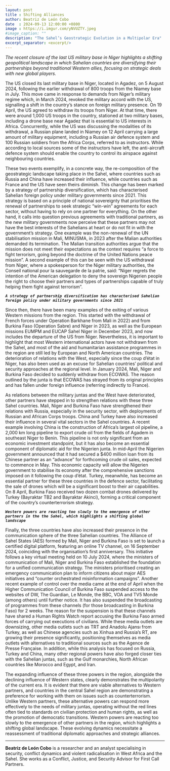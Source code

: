 ```yaml
---
layout: post
title : Shifting Alliances
author: Beatriz de León Cobo
date  : 2024-09-13 12:00:00 +0800
image : https://i.imgur.com/yNVUZTY.jpeg
#image_caption: ""
description: "The Sahel’s Geostrategic Evolution in a Multipolar Era"
excerpt_separator: <excerpt/>
---
```


_The recent closure of the last US military base in Niger highlights a shifting geopolitical landscape in which Sahelian countries are diversifying their partnerships beyond traditional Western allies, focusing on strategic deals with new global players._

<excerpt/>

The US closed its last military base in Niger, located in Agadez, on 5 August 2024, following the earlier withdrawal of 800 troops from the Niamey base in July. This move came in response to demands from Niger’s military regime which, in March 2024, revoked the military accord with the US, signalling a shift in the country’s stance on foreign military presence. On 19 April, the US agreed to withdraw its troops from Niger. At that time, there were around 1,000 US troops in the country, stationed at two military bases, including a drone base near Agadez that is essential to US interests in Africa. Concurrently, while the US was discussing the modalities of its withdrawal, a Russian plane landed in Niamey on 12 April carrying a large amount of military equipment, including a Russian air defence system and 100 Russian soldiers from the Africa Corps, referred to as instructors. While according to local sources some of the instructors have left, the anti-aircraft defence system should enable the country to control its airspace against neighbouring countries.

These two events exemplify, in a concrete way, the re-composition of the geostrategic landscape taking place in the Sahel, where countries such as Russia and China have increased their influence, while countries such as France and the US have seen theirs diminish. This change has been marked by a strategy of partnership diversification, which has characterised Sahelian foreign policy under military governments since 2021. This strategy is based on a principle of national sovereignty that prioritises the renewal of partnerships to seek strategic “win-win” agreements for each sector, without having to rely on one partner for everything. On the other hand, it calls into question previous agreements with traditional partners, as the new military governments now perceive that these partners may not have the best interests of the Sahelians at heart or do not fit in with the government’s strategy. One example was the non-renewal of the UN stabilisation mission in Mali, MINUSMA, in 2023 after the Malian authorities demanded its termination. The Malian transition authorities argue that the mission does not meet their expectations as the context requires “a force to fight terrorism, going beyond the doctrine of the United Nations peace mission”. A second example of this can be seen with the US withdrawal from Niger, where a spokesperson for the Niger military authorities, the Conseil national pour la sauvegarde de la patrie, said: “Niger regrets the intention of the American delegation to deny the sovereign Nigerien people the right to choose their partners and types of partnerships capable of truly helping them fight against terrorism”.

___`A strategy of partnership diversification has characterised Sahelian foreign policy under military governments since 2021`___

Since then, there have been many examples of the exiting of various Western missions from the region. This started with the withdrawal of French forces under Operation Barkhane from Mali in 2022) and from Burkina Faso (Operation Sabre) and Niger in 2023, as well as the European missions EUMPM and EUCAP Sahel Niger in December 2023, and now includes the departure of the US from Niger. Nevertheless, it is important to highlight that most Western international actors have not withdrawn from the Sahel, and most of the aid and humanitarian assistance programmes in the region are still led by European and North American countries. The deterioration of relations with the West, especially since the coup d’état in Niger, has also been used as an excuse for Sahelian countries’ political and security approaches at the regional level. In January 2024, Mali, Niger and Burkina Faso decided to suddenly withdraw from ECOWAS. The reason outlined by the junta is that ECOWAS has strayed from its original principles and has fallen under foreign influence (referring indirectly to France).

As relations between the military juntas and the West have deteriorated, other partners have stepped in to strengthen relations with these three Sahel countries. Mali, Niger and Burkina Faso have strengthened their relations with Russia, especially in the security sector, with deployments of Russian and African Corps troops. China and Turkey have also increased their influence in several vital sectors in the Sahel countries. A recent example involving China is the construction of Africa’s largest oil pipeline, a 2,000 km long pipeline to export crude oil from the fields of Agadem in southeast Niger to Benin. This pipeline is not only significant from an economic investment standpoint, but it has also become an essential component of diplomatic aid for the Nigerien junta. In mid-April the Nigerien government announced that it had secured a $400 million loan from its Chinese partner as an “advance” for forthcoming crude oil sales, expected to commence in May. This economic capacity will allow the Nigerien government to stabilise its economy after the comprehensive sanctions imposed on it following the coup d’état. Turkey, meanwhile, has become an essential partner for these three countries in the defence sector, facilitating the sale of drones which will be a significant boost to their air capabilities. On 8 April, Burkina Faso received two dozen combat drones delivered by Turkey (Bayraktar TB2 and Bayraktar Akinci), forming a critical component of the country’s counterterrorism strategy.

___`Western powers are reacting too slowly to the emergence of other partners in the the Sahel, which highlights a shifting global landscape`___

Finally, the three countries have also increased their presence in the communication sphere of the three Sahelian countries. The Alliance of Sahel States (AES) formed by Mali, Niger and Burkina Faso is set to launch a certified digital platform, featuring an online TV channel, on 16 September 2024, coinciding with the organisation’s first anniversary. This initiative follows a key virtual meeting held on 10 July 2024, where the ministers of communication of Mali, Niger and Burkina Faso established the foundation for a unified communication strategy. The ministers prioritised creating an emergency communication plan to inform citizens about major AES initiatives and “counter orchestrated misinformation campaigns”. Another recent example of control over the media came at the end of April when the Higher Communication Council of Burkina Faso suspended access to the websites of DW, The Guardian, Le Monde, the BBC, VOA and TV5 Monde (among others) until further notice. It has also suspended the broadcasting of programmes from these channels (for those broadcasting in Burkina Faso) for 2 weeks. The reason for the suspension is that these channels have shared a Human Rights Watch report accusing the Burkina Faso armed forces of carrying out executions of civilians. While these media outlets are downsizing, other media outlets such as TRT and Anadolu Ajansı from Turkey, as well as Chinese agencies such as Xinhua and Russia’s RT, are growing their presence significantly, positioning themselves as media outlets with alternatives to traditional sources such as the Agence de Presse Française. In addition, while this analysis has focused on Russia, Turkey and China, many other regional powers have also forged closer ties with the Sahelian juntas, such as the Gulf monarchies, North African countries like Morocco and Egypt, and Iran.

The expanding influence of these three powers in the region, alongside the declining influence of Western states, clearly demonstrates the multipolarity of the current era. It is evident that there are viable alternatives to Western partners, and countries in the central Sahel region are demonstrating a preference for working with them on issues such as counterterrorism. Unlike Western partners, these alternative powers can respond more effectively to the needs of military juntas, operating without the red lines often tied to standards on civilian protection and human rights, as well as the promotion of democratic transitions. Western powers are reacting too slowly to the emergence of other partners in the region, which highlights a shifting global landscape. These evolving dynamics necessitate a reassessment of traditional diplomatic approaches and strategic alliances.

---

__Beatriz de León Cobo__ is a researcher and an analyst specialising in security, conflict dynamics and violent radicalisation in West Africa and the Sahel. She works as a Conflict, Justice, and Security Advisor for First Call Partners.
